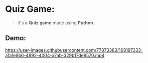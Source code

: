 # Quiz Game:
> It's a **Quiz game** made using **Python .**
## Demo:


https://user-images.githubusercontent.com/77873383/168197333-afa1e9b6-4892-4004-a7ab-329b17de8570.mp4

